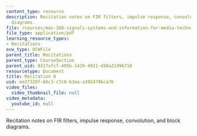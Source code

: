 ```yaml
---
content_type: resource
description: Recitation notes on FIR filters, impulse response, convolution, and block
  diagrams.
file: /courses/mas-160-signals-systems-and-information-for-media-technology-fall-2007/ee27328f66c3c7c063eaa392474bca76_rec8.pdf
file_type: application/pdf
learning_resource_types:
- Recitations
ocw_type: OCWFile
parent_title: Recitations
parent_type: CourseSection
parent_uid: 0317afcf-405b-1429-4921-d58a21496710
resourcetype: Document
title: Recitation 8
uid: ee27328f-66c3-c7c0-63ea-a392474bca76
video_files:
  video_thumbnail_file: null
video_metadata:
  youtube_id: null
---
```

Recitation notes on FIR filters, impulse response, convolution, and block diagrams.